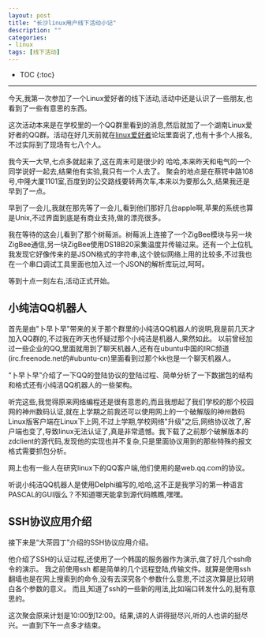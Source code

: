 ```yaml
---
layout: post
title: "长沙linux用户线下活动小记"
description: ""
categories: 
- linux
tags: [线下活动]
---
```


* TOC
{:toc}
<hr/>

 今天,我第一次参加了一个Linux爱好者的线下活动,活动中还是认识了一些朋友,也看到了一些有意思的东西。

这次活动本来是在学校里的一个QQ群里看到的消息,然后就加了一个湖南Linux爱好者的QQ群。活动在好几天前就在[linux爱好者](http://www.lx138.com)论坛里面说了,也有十多个人报名,不过实际到了现场有七八个人。

我今天一大早,七点多就起来了,这在周末可是很少的 哈哈,本来昨天和电气的一个同学说好一起去,结果他有实验,我只有一个人去了。 聚会的地点是在蔡锷中路108号,中隆大厦1101室,百度到的公交路线要转两次车,本来以为要那么久,结果我还是早到了一点。

早到了一会儿,我就在那先等了一会儿,看到他们那好几台apple啊,苹果的系统也算是Unix,不过界面到底是有商业支持,做的漂亮很多。 

我在等待的这会儿看到了那个树莓派。树莓派上连接了一个ZigBee模块与另一块ZigBee通信,另一块ZigBee使用DS18B20采集温度并传输过来。还有一个上位机,我发现它好像传来的是JSON格式的字符串,这个貌似网络上用的比较多,不过我也在一个串口调试工具里面也加入过一个JSON的解析库玩过,呵呵。

等到十点一刻左右,活动正式开始。

## 小纯洁QQ机器人
首先是由"卜早卜早"带来的关于那个群里的小纯洁QQ机器人的说明,我是前几天才加入QQ群的,不过我在昨天也怀疑过那个小纯洁是机器人,果然如此。 以前曾经加过一些企业的QQ,里面就用到了聊天机器人,还有在ubuntu中国的IRC频道(irc.freenode.net的#ubuntu-cn)里面看到过那个kk也是一个聊天机器人。 

“卜早卜早”介绍了一下QQ的登陆协议的登陆过程、简单分析了一下数据包的结构和格式还有小纯洁QQ机器人的一些架构。

听完这些,我觉得原来网络编程还是很有意思的,而且我想起了我们学校的那个校园网的神州数码认证,就在上学期之前我还可以使用网上的一个破解版的神州数码Linux版客户端在Linux下上网,不过上学期,学校网络"升级"之后,网络协议改了,客户端也变了,导致linux无法认证了,真是非常遗憾。我下载了之前那个破解版本的zdclient的源代码,发现他的实现也并不复杂,只是里面协议用到的那些特殊的报文格式需要抓包分析。

网上也有一些人在研究linux下的QQ客户端,他们使用的是web.qq.com的协议。

听说小纯洁QQ机器人是使用Delphi编写的,哈哈,这不正是我学习的第一种语言PASCAL的GUI版么？不知道哪天能拿到源代码瞧瞧,嘿嘿。


## SSH协议应用介绍

接下来是“大茶园丁”介绍的SSH协议应用介绍。

他介绍了SSH的认证过程,还使用了一个韩国的服务器作为演示,做了好几个ssh命令的演示。 
我之前使用ssh 都是简单的几个远程登陆,传输文件。就算是使用ssh翻墙也是在网上搜索到的命令,没有去深究各个参数什么意思,不过这次算是比较明白各个参数的意义。 而且,知道了ssh的一些新的用法,比如端口转发什么的,挺有意思的。


这次聚会原来计划是10:00到12:00。结果,讲的人讲得挺尽兴,听的人也讲的挺尽兴。一直到下午一点多才结束。
